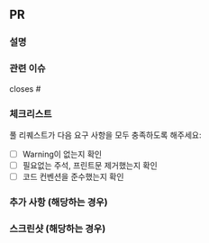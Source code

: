 ## PR

### 설명
<!-- 이 풀 리퀘스트로 제안하는 변경 사항 또는 추가 사항에 대해 간단히 설명해주세요. -->

### 관련 이슈
<!-- closes #이슈넘버 -->
<!-- ex) closes #2 -->
closes #

### 체크리스트
풀 리퀘스트가 다음 요구 사항을 모두 충족하도록 해주세요:

- [ ] Warning이 없는지 확인
- [ ] 필요없는 주석, 프린트문 제거했는지 확인
- [ ] 코드 컨벤션을 준수했는지 확인

### 추가 사항 (해당하는 경우)
<!-- 검토어들에게 도움이 될 수 있는 추가 정보나 문맥을 추가해주세요. -->

### 스크린샷 (해당하는 경우)
<!-- 변경 사항에 UI 또는 시각적 수정이 포함된 경우, 관련 스크린샷을 추가해보세요. -->
